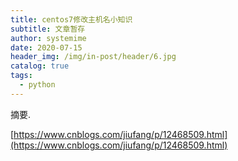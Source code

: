 ```yaml
---
title: centos7修改主机名小知识
subtitle: 文章暂存
author: systemime
date: 2020-07-15
header_img: /img/in-post/header/6.jpg
catalog: true
tags:
  - python
---
```

摘要.

<!-- more -->
[https://www.cnblogs.com/jiufang/p/12468509.html](https://www.cnblogs.com/jiufang/p/12468509.html)
